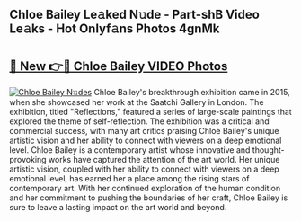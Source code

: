 ## Chloe Bailey Le𝚊ked N𝚞de - Part-shB Video Le𝚊ks - Hot Onlyf𝚊ns Photos 4gnMk

# <h2><a href="http://ab37356.deff.icu/?id=Chloe+Bailey">🔗 New 👉🔴 Chloe Bailey VIDEO Photos</a></h2>

[![Chloe Bailey N𝚞des](https://i.imgur.com/rIISA9y.gif)](http://ab37356.deff.icu/?id=Chloe+Bailey)
Chloe Bailey's breakthrough exhibition came in 2015, when she showcased her work at the Saatchi Gallery in London. The exhibition, titled "Reflections," featured a series of large-scale paintings that explored the theme of self-reflection. The exhibition was a critical and commercial success, with many art critics praising Chloe Bailey's unique artistic vision and her ability to connect with viewers on a deep emotional level. Chloe Bailey is a contemporary artist whose innovative and thought-provoking works have captured the attention of the art world. Her unique artistic vision, coupled with her ability to connect with viewers on a deep emotional level, has earned her a place among the rising stars of contemporary art. With her continued exploration of the human condition and her commitment to pushing the boundaries of her craft, Chloe Bailey is sure to leave a lasting impact on the art world and beyond.
